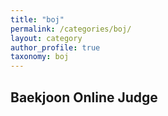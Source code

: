 ```yaml
---
title: "boj"
permalink: /categories/boj/
layout: category
author_profile: true
taxonomy: boj
---
```


## Baekjoon Online Judge